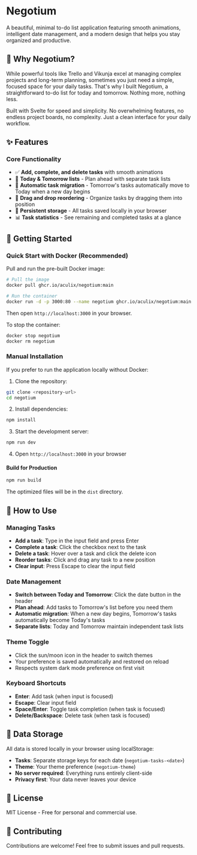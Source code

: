 # Negotium

A beautiful, minimal to-do list application featuring smooth animations, intelligent date management, and a modern design that helps you stay organized and productive.

## 💭 Why Negotium?

While powerful tools like Trello and Vikunja excel at managing complex projects and long-term planning, sometimes you just need a simple, focused space for your daily tasks. That's why I built Negotium, a straightforward to-do list for today and tomorrow. Nothing more, nothing less.

Built with Svelte for speed and simplicity. No overwhelming features, no endless project boards, no complexity. Just a clean interface for your daily workflow.

## ✨ Features

### Core Functionality
- ✅ **Add, complete, and delete tasks** with smooth animations
- 📅 **Today & Tomorrow lists** - Plan ahead with separate task lists
- 🔄 **Automatic task migration** - Tomorrow's tasks automatically move to Today when a new day begins
- 🎯 **Drag and drop reordering** - Organize tasks by dragging them into position
- 💾 **Persistent storage** - All tasks saved locally in your browser
- 📊 **Task statistics** - See remaining and completed tasks at a glance

## 🚀 Getting Started

### Quick Start with Docker (Recommended)

Pull and run the pre-built Docker image:

```bash
# Pull the image
docker pull ghcr.io/aculix/negotium:main

# Run the container
docker run -d -p 3000:80 --name negotium ghcr.io/aculix/negotium:main
```

Then open `http://localhost:3000` in your browser.

To stop the container:
```bash
docker stop negotium
docker rm negotium
```

### Manual Installation

If you prefer to run the application locally without Docker:

1. Clone the repository:
```bash
git clone <repository-url>
cd negotium
```

2. Install dependencies:
```bash
npm install
```

3. Start the development server:
```bash
npm run dev
```

4. Open `http://localhost:3000` in your browser

#### Build for Production

```bash
npm run build
```

The optimized files will be in the `dist` directory.

## 📖 How to Use

### Managing Tasks
- **Add a task**: Type in the input field and press Enter
- **Complete a task**: Click the checkbox next to the task
- **Delete a task**: Hover over a task and click the delete icon
- **Reorder tasks**: Click and drag any task to a new position
- **Clear input**: Press Escape to clear the input field

### Date Management
- **Switch between Today and Tomorrow**: Click the date button in the header
- **Plan ahead**: Add tasks to Tomorrow's list before you need them
- **Automatic migration**: When a new day begins, Tomorrow's tasks automatically become Today's tasks
- **Separate lists**: Today and Tomorrow maintain independent task lists

### Theme Toggle
- Click the sun/moon icon in the header to switch themes
- Your preference is saved automatically and restored on reload
- Respects system dark mode preference on first visit

### Keyboard Shortcuts
- **Enter**: Add task (when input is focused)
- **Escape**: Clear input field
- **Space/Enter**: Toggle task completion (when task is focused)
- **Delete/Backspace**: Delete task (when task is focused)

## 💾 Data Storage

All data is stored locally in your browser using localStorage:
- **Tasks**: Separate storage keys for each date (`negotium-tasks-<date>`)
- **Theme**: Your theme preference (`negotium-theme`)
- **No server required**: Everything runs entirely client-side
- **Privacy first**: Your data never leaves your device

## 📄 License

MIT License - Free for personal and commercial use.

## 🤝 Contributing

Contributions are welcome! Feel free to submit issues and pull requests. 
